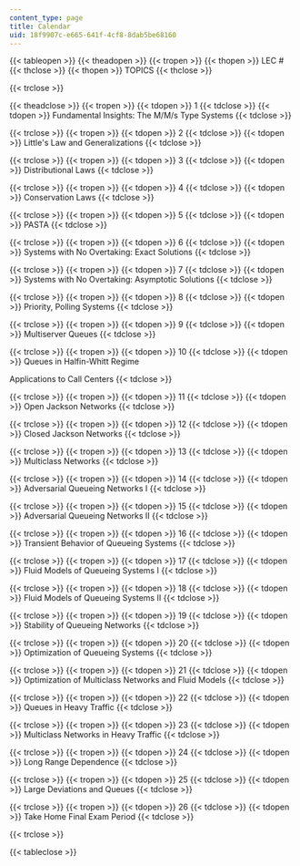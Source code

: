 ```yaml
---
content_type: page
title: Calendar
uid: 18f9907c-e665-641f-4cf8-8dab5be68160
---
```


{{< tableopen >}}
{{< theadopen >}}
{{< tropen >}}
{{< thopen >}}
LEC #
{{< thclose >}}
{{< thopen >}}
TOPICS
{{< thclose >}}

{{< trclose >}}

{{< theadclose >}}
{{< tropen >}}
{{< tdopen >}}
1
{{< tdclose >}}
{{< tdopen >}}
Fundamental Insights: The M/M/s Type Systems
{{< tdclose >}}

{{< trclose >}}
{{< tropen >}}
{{< tdopen >}}
2
{{< tdclose >}}
{{< tdopen >}}
Little's Law and Generalizations
{{< tdclose >}}

{{< trclose >}}
{{< tropen >}}
{{< tdopen >}}
3
{{< tdclose >}}
{{< tdopen >}}
Distributional Laws
{{< tdclose >}}

{{< trclose >}}
{{< tropen >}}
{{< tdopen >}}
4
{{< tdclose >}}
{{< tdopen >}}
Conservation Laws
{{< tdclose >}}

{{< trclose >}}
{{< tropen >}}
{{< tdopen >}}
5
{{< tdclose >}}
{{< tdopen >}}
PASTA
{{< tdclose >}}

{{< trclose >}}
{{< tropen >}}
{{< tdopen >}}
6
{{< tdclose >}}
{{< tdopen >}}
Systems with No Overtaking: Exact Solutions
{{< tdclose >}}

{{< trclose >}}
{{< tropen >}}
{{< tdopen >}}
7
{{< tdclose >}}
{{< tdopen >}}
Systems with No Overtaking: Asymptotic Solutions
{{< tdclose >}}

{{< trclose >}}
{{< tropen >}}
{{< tdopen >}}
8
{{< tdclose >}}
{{< tdopen >}}
Priority, Polling Systems
{{< tdclose >}}

{{< trclose >}}
{{< tropen >}}
{{< tdopen >}}
9
{{< tdclose >}}
{{< tdopen >}}
Multiserver Queues
{{< tdclose >}}

{{< trclose >}}
{{< tropen >}}
{{< tdopen >}}
10
{{< tdclose >}}
{{< tdopen >}}
Queues in Halfin-Whitt Regime  
  
Applications to Call Centers
{{< tdclose >}}

{{< trclose >}}
{{< tropen >}}
{{< tdopen >}}
11
{{< tdclose >}}
{{< tdopen >}}
Open Jackson Networks
{{< tdclose >}}

{{< trclose >}}
{{< tropen >}}
{{< tdopen >}}
12
{{< tdclose >}}
{{< tdopen >}}
Closed Jackson Networks
{{< tdclose >}}

{{< trclose >}}
{{< tropen >}}
{{< tdopen >}}
13
{{< tdclose >}}
{{< tdopen >}}
Multiclass Networks
{{< tdclose >}}

{{< trclose >}}
{{< tropen >}}
{{< tdopen >}}
14
{{< tdclose >}}
{{< tdopen >}}
Adversarial Queueing Networks I
{{< tdclose >}}

{{< trclose >}}
{{< tropen >}}
{{< tdopen >}}
15
{{< tdclose >}}
{{< tdopen >}}
Adversarial Queueing Networks II
{{< tdclose >}}

{{< trclose >}}
{{< tropen >}}
{{< tdopen >}}
16
{{< tdclose >}}
{{< tdopen >}}
Transient Behavior of Queueing Systems
{{< tdclose >}}

{{< trclose >}}
{{< tropen >}}
{{< tdopen >}}
17
{{< tdclose >}}
{{< tdopen >}}
Fluid Models of Queueing Systems I
{{< tdclose >}}

{{< trclose >}}
{{< tropen >}}
{{< tdopen >}}
18
{{< tdclose >}}
{{< tdopen >}}
Fluid Models of Queueing Systems II
{{< tdclose >}}

{{< trclose >}}
{{< tropen >}}
{{< tdopen >}}
19
{{< tdclose >}}
{{< tdopen >}}
Stability of Queueing Networks
{{< tdclose >}}

{{< trclose >}}
{{< tropen >}}
{{< tdopen >}}
20
{{< tdclose >}}
{{< tdopen >}}
Optimization of Queueing Systems
{{< tdclose >}}

{{< trclose >}}
{{< tropen >}}
{{< tdopen >}}
21
{{< tdclose >}}
{{< tdopen >}}
Optimization of Multiclass Networks and Fluid Models
{{< tdclose >}}

{{< trclose >}}
{{< tropen >}}
{{< tdopen >}}
22
{{< tdclose >}}
{{< tdopen >}}
Queues in Heavy Traffic
{{< tdclose >}}

{{< trclose >}}
{{< tropen >}}
{{< tdopen >}}
23
{{< tdclose >}}
{{< tdopen >}}
Multiclass Networks in Heavy Traffic
{{< tdclose >}}

{{< trclose >}}
{{< tropen >}}
{{< tdopen >}}
24
{{< tdclose >}}
{{< tdopen >}}
Long Range Dependence
{{< tdclose >}}

{{< trclose >}}
{{< tropen >}}
{{< tdopen >}}
25
{{< tdclose >}}
{{< tdopen >}}
Large Deviations and Queues
{{< tdclose >}}

{{< trclose >}}
{{< tropen >}}
{{< tdopen >}}
26
{{< tdclose >}}
{{< tdopen >}}
Take Home Final Exam Period
{{< tdclose >}}

{{< trclose >}}

{{< tableclose >}}